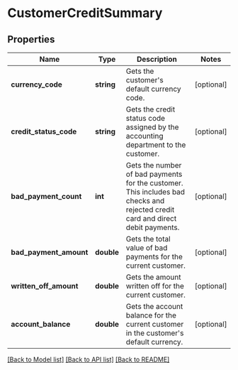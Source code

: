 # CustomerCreditSummary

## Properties
Name | Type | Description | Notes
------------ | ------------- | ------------- | -------------
**currency_code** | **string** | Gets the customer&#39;s default currency code. | [optional] 
**credit_status_code** | **string** | Gets the credit status code assigned by the accounting department to the customer. | [optional] 
**bad_payment_count** | **int** | Gets the number of bad payments for the customer.  This includes bad checks  and rejected credit card and direct debit payments. | [optional] 
**bad_payment_amount** | **double** | Gets the total value of bad payments for the current customer. | [optional] 
**written_off_amount** | **double** | Gets the amount written off for the current customer. | [optional] 
**account_balance** | **double** | Gets the account balance for the current customer in the customer&#39;s default currency. | [optional] 

[[Back to Model list]](../README.md#documentation-for-models) [[Back to API list]](../README.md#documentation-for-api-endpoints) [[Back to README]](../README.md)


